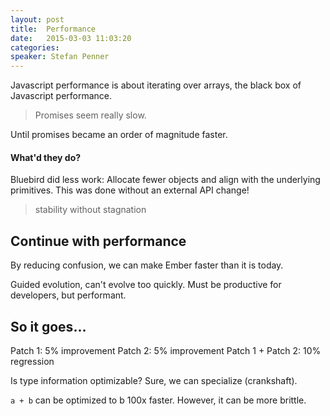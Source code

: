 ```yaml
---
layout: post
title:  Performance 
date:   2015-03-03 11:03:20
categories:
speaker: Stefan Penner
---
```


Javascript performance is about iterating over arrays, the black box of Javascript
performance.

> Promises seem really slow.

Until promises became an order of magnitude faster.

#### What'd they do?

Bluebird did less work: Allocate fewer objects and align with the underlying primitives.
This was done without an external API change!

> stability without stagnation

## Continue with performance

By reducing confusion, we can make Ember faster than it is today.

Guided evolution, can't evolve too quickly. Must be productive for developers, but performant.

## So it goes...

Patch 1: 5% improvement
Patch 2: 5% improvement
Patch 1 + Patch 2: 10% regression

Is type information optimizable? Sure, we can specialize (crankshaft).

`a + b` can be optimized to b 100x faster. However, it can be more brittle.
